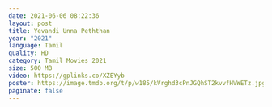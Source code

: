 ```yaml
---
date: 2021-06-06 08:22:36
layout: post
title: Yevandi Unna Peththan
year: "2021"
language: Tamil
quality: HD
category: Tamil Movies 2021
size: 500 MB
video: https://gplinks.co/XZEYyb
poster: https://image.tmdb.org/t/p/w185/kVrghd3cPnJGQhST2kvvfHVWETz.jpg
paginate: false
---
```

